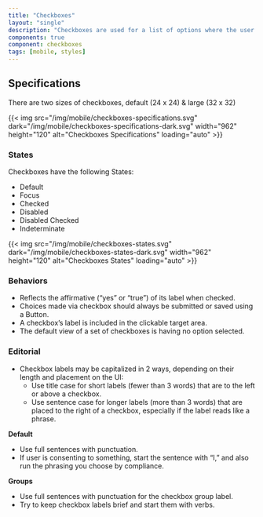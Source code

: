 ```yaml
---
title: "Checkboxes"
layout: "single"
description: "Checkboxes are used for a list of options where the user may select multiple options, including all or none."
components: true
component: checkboxes
tags: [mobile, styles]
---
```


## Specifications

There are two sizes of checkboxes,  default (24 x 24) & large (32 x 32)

{{< img src="/img/mobile/checkboxes-specifications.svg" dark="/img/mobile/checkboxes-specifications-dark.svg" width="962" height="120" alt="Checkboxes Specifications" loading="auto" >}}

### States

Checkboxes have the following States:

- Default
- Focus
- Checked
- Disabled
- Disabled Checked
- Indeterminate

{{< img src="/img/mobile/checkboxes-states.svg" dark="/img/mobile/checkboxes-states-dark.svg" width="962" height="120" alt="Checkboxes States" loading="auto" >}}

### Behaviors

- Reflects the affirmative (“yes” or “true”) of its label when checked.
- Choices made via checkbox should always be submitted or saved using a Button.
- A checkbox’s label is included in the clickable target area.
- The default view of a set of checkboxes is having no option selected.

### Editorial

- Checkbox labels may be capitalized in 2 ways, depending on their length and placement on the UI:
  - Use title case for short labels (fewer than 3 words) that are to the left or above a checkbox.
  - Use sentence case for longer labels (more than 3 words) that are placed to the right of a checkbox, especially if the label reads like a phrase.

**Default**

- Use full sentences with punctuation.
- If user is consenting to something, start the sentence with “I,” and also run the phrasing you choose by compliance.

**Groups**

- Use full sentences with punctuation for the checkbox group label.
- Try to keep checkbox labels brief and start them with verbs.
